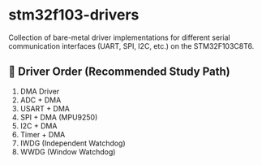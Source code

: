 # stm32f103-drivers
Collection of bare-metal driver implementations for different serial communication interfaces (UART, SPI, I2C, etc.) on the STM32F103C8T6.

## 🧭 Driver Order (Recommended Study Path)

1. DMA Driver
2. ADC + DMA
3. USART + DMA
4. SPI + DMA (MPU9250)
5. I2C + DMA
6. Timer + DMA
7. IWDG (Independent Watchdog)
8. WWDG (Window Watchdog)
